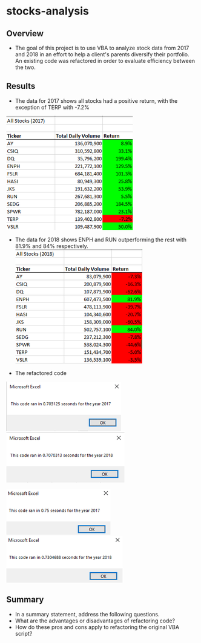 # stocks-analysis
## Overview
- The goal of this project is to use VBA to analyze stock data from 2017 and 2018 in an effort to help a client's parents diversify their portfolio. An existing code was refactored in order to evaluate efficiency between the two.

## Results
- The data for 2017 shows all stocks had a positive return, with the exception of TERP with -7.2%

![2017 Stock Analysis](Resources/allStocks2017.png "2017 Stock Analysis")

- The data for 2018 shows ENPH and RUN outperforming the rest with 81.9% and 84% respectively.
![2018 Stock Analysis](Resources/allStocks2018.png "2018 Stock Analysis")

- The refactored code 

![original runtime 2017](Resources/og2017.png "original runtime 2017")
![original runtime 2018](Resources/og2018.png "original runtime 2018")

![refactor runtime 2017](Resources/VBA_Challenge_2017.png "refactor runtime 2017")
![refactor runtime 2018](Resources/VBA_Challenge_2018.png "refactor runtime 2018")

## Summary
- In a summary statement, address the following questions.
- What are the advantages or disadvantages of refactoring code?
- How do these pros and cons apply to refactoring the original VBA script?